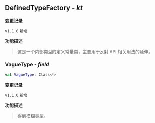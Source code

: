 ## DefinedTypeFactory *- kt*

**变更记录**

`v1.1.0` `新增`

**功能描述**

> 这是一个内部类型的定义常量类，主要用于反射 API 相关用法的延伸。

### VagueType *- field*

```kotlin
val VagueType: Class<*>
```

**变更记录**

`v1.1.0` `新增`

**功能描述**

> 得到模糊类型。